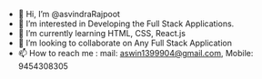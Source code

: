 - 👋 Hi, I’m @asvindraRajpoot
- 👀 I’m interested in Developing the Full Stack Applications.
- 🌱 I’m currently learning HTML, CSS, React.js
- 💞️ I’m looking to collaborate on Any Full Stack Application
- 📫 How to reach me  : mail: aswin1399904@gmail.com, Mobile: 9454308305

<!---
asvindraRajpoot/asvindraRajpoot is a ✨ special ✨ repository because its `README.md` (this file) appears on your GitHub profile.
You can click the Preview link to take a look at your changes.
--->

